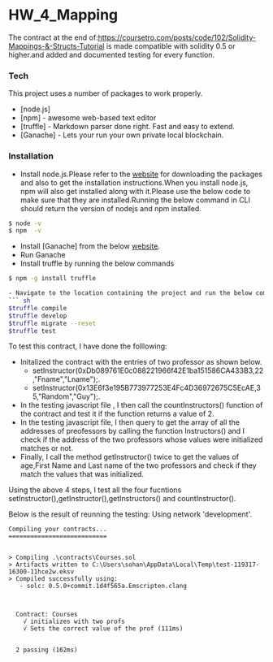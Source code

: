 # HW_4_Mapping

The  contract at the end of:https://coursetro.com/posts/code/102/Solidity-Mappings-&-Structs-Tutorial is made compatible with solidity 0.5 or higher.and  added and documented testing for every function.

>
### Tech

This project uses a number of packages to work properly.

* [node.js]
* [npm] - awesome web-based text editor
* [truffle] - Markdown parser done right. Fast and easy to extend.
* [Ganache] - Lets your run your own private local blockchain.

### Installation

- Install node.js.Please refer to the [website](https://nodejs.org/en/download/) for downloading the packages and also to get the   installation instructions.When you install node.js, npm will also get installed along with it.Please use the below code to make sure that they are installed.Running the below command in CLI should return the version of nodejs and npm installed.
```sh
$ node -v
$ npm  -v

```
- Install [Ganache] from the below [website](https://truffleframework.com/docs/ganache/quickstart).
- Run Ganache
- Install truffle  by running the below commands
 ```sh
 $ npm -g install truffle
 
 - Navigate to the location containing the project and run the below commands
``` sh
$truffle compile
$truffle develop
$truffle migrate --reset
$truffle test
```


To test this contract, I have done the folllowing:
- Initalized the contract with the entries of two professor as shown below.
   - setInstructor(0xDb089761E0c088221966f42E1ba151586CA433B3,22,"Fname","Lname");.
   - setInstructor(0x13E6f3e195B773977253E4Fc4D36972675C5EcAE,35,"Random","Guy");.
- In the testing javascript file , I then call the countInstructors() function of the contract and test it if the function returns a       value of 2.
- In the testing javascript file, I then query to get the array of all the addresses of preofessors by calling the function               Instructors() and I check if the address of the two professors whose values were initialized matches or not.
- Finally, I call the method getInstructor() twice  to get the values of age,First Name and Last name of the two professors and check if   they match the values that was initialized.

Using the above 4 steps, I test all the four fucntions setInstructor(),getInstructor(),getInstructors() and countInstructor().

Below is the result of reunning the testing:
Using network 'development'.

```
Compiling your contracts...
===========================


> Compiling .\contracts\Courses.sol
> Artifacts written to C:\Users\sohan\AppData\Local\Temp\test-119317-16300-11hce2w.eksv
> Compiled successfully using:
   - solc: 0.5.0+commit.1d4f565a.Emscripten.clang



  Contract: Courses
    √ initializes with two profs
    √ Sets the correct value of the prof (111ms)


  2 passing (162ms)


```
